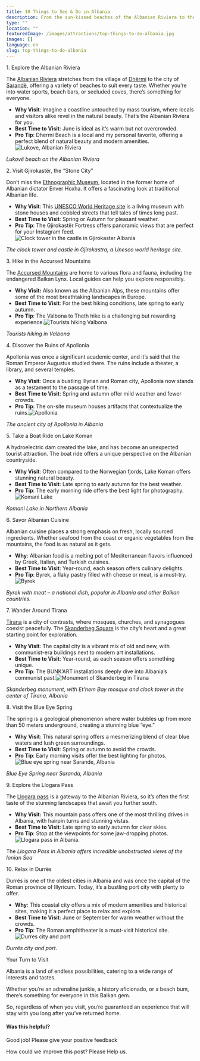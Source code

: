 ```yaml
---
title: 10 Things to See & Do in Albania
description: From the sun-kissed beaches of the Albanian Riviera to the historical charm of Gjirokastër, this guide offers a comprehensive look at the top 10 must-do activities in Albania.
type: ""
location: ""
featuredImage: /images/attractions/top-things-to-do-albania.jpg
images: []
language: en
slug: top-things-to-do-albania
---
```


1\. Explore the Albanian Riviera

The [Albanian Riviera](https://albaniavisit.com/attractions/albanian-riviera/) stretches from the village of [Dhërmi](https://albaniavisit.com/destinations/dhermi/) to the city of [Sarandë](https://albaniavisit.com/destinations/saranda/), offering a variety of beaches to suit every taste. Whether you’re into water sports, beach bars, or secluded coves, there’s something for everyone.

-   **Why Visit**: Imagine a coastline untouched by mass tourism, where locals and visitors alike revel in the natural beauty. That’s the Albanian Riviera for you.
-   **Best Time to Visit**: June is ideal as it’s warm but not overcrowded.
-   **Pro Tip**: Dhermi Beach is a local and my personal favorite, offering a perfect blend of natural beauty and modern amenities.![Lukove, Albanian Riviera](https://eia476h758b.exactdn.com/wp-content/uploads/2023/09/Lukove-beach.jpeg "Lukove beach")

*Lukovë beach on the Albanian Riviera*

2\. Visit Gjirokastër, the “Stone City”

Don’t miss the [Ethnographic Museum](https://albaniavisit.com/attractions/gjirokastra-ethnographic-museum/), located in the former home of Albanian dictator Enver Hoxha. It offers a fascinating look at traditional Albanian life.

-   **Why Visit**: This [UNESCO World Heritage site](https://albaniavisit.com/attractions/unesco-world-heritage-sites/) is a living museum with stone houses and cobbled streets that tell tales of times long past.
-   **Best Time to Visit**: Spring or Autumn for pleasant weather.
-   **Pro Tip**: The Gjirokastër Fortress offers panoramic views that are perfect for your Instagram feed.![Clock tower in the castle in Gjirokaster Albania](https://eia476h758b.exactdn.com/wp-content/uploads/2023/12/Clock-tower-in-the-castle-in-Gjirokaster-Albania.jpeg "Clock tower in the castle in Gjirokaster Albania")

*The clock tower and castle in Gjirokastra, a Unesco world heritage site.*

3\. Hike in the Accursed Mountains

The [Accursed Mountains](https://albaniavisit.com/attractions/albanian-alps/) are home to various flora and fauna, including the endangered Balkan Lynx. Local guides can help you explore responsibly.

-   **Why Visit:** Also known as the Albanian Alps, these mountains offer some of the most breathtaking landscapes in Europe.
-   **Best Time to Visit**: For the best hiking conditions, late spring to early autumn.
-   **Pro Tip**: The Valbona to Theth hike is a challenging but rewarding experience.![Tourists hiking Valbona](https://eia476h758b.exactdn.com/wp-content/uploads/2023/12/hiking-from-Theth-Valley-to-Valbona-Valley-in-Albanian-Alps.jpeg "hiking from Theth Valley to Valbona Valley in Albanian Alps")

*Tourists hiking in Valbona*

4\. Discover the Ruins of Apollonia

Apollonia was once a significant academic center, and it’s said that the Roman Emperor Augustus studied there. The ruins include a theater, a library, and several temples.

-   **Why Visit**: Once a bustling Illyrian and Roman city, Apollonia now stands as a testament to the passage of time.
-   **Best Time to Visit**: Spring and autumn offer mild weather and fewer crowds.
-   **Pro Tip**: The on-site museum houses artifacts that contextualize the ruins.![Apollonia](https://eia476h758b.exactdn.com/wp-content/uploads/2023/12/Apollonia.jpeg "Apollonia")

*The ancient city of Apollonia in Albania*

5\. Take a Boat Ride on Lake Koman

A hydroelectric dam created the lake, and has become an unexpected tourist attraction. The boat ride offers a unique perspective on the Albanian countryside.

-   **Why Visit**: Often compared to the Norwegian fjords, Lake Koman offers stunning natural beauty.
-   **Best Time to Visit**: Late spring to early autumn for the best weather.
-   **Pro Tip**: The early morning ride offers the best light for photography.![Komani Lake](https://eia476h758b.exactdn.com/wp-content/uploads/2023/12/Koman-Lake-in-Albania.jpeg "Koman Lake in Albania")

*Komani Lake in Northern Albania*

6\. Savor Albanian Cuisine

Albanian cuisine places a strong emphasis on fresh, locally sourced ingredients. Whether seafood from the coast or organic vegetables from the mountains, the food is as natural as it gets.

-   **Why**: Albanian food is a melting pot of Mediterranean flavors influenced by Greek, Italian, and Turkish cuisines.
-   **Best Time to Visit**: Year-round, each season offers culinary delights.
-   **Pro Tip**: Byrek, a flaky pastry filled with cheese or meat, is a must-try.![Byrek](https://eia476h758b.exactdn.com/wp-content/uploads/2023/12/Byrek.jpeg "Byrek")

*Byrek with meat – a national dish, popular in Albania and other Balkan countries.*

7\. Wander Around Tirana

[Tirana](https://albaniavisit.com/destinations/tirana/) is a city of contrasts, where mosques, churches, and synagogues coexist peacefully. The [Skanderbeg Square](https://albaniavisit.com/attractions/skanderbeg-square/) is the city’s heart and a great starting point for exploration.

-   **Why Visit**: The capital city is a vibrant mix of old and new, with communist-era buildings next to modern art installations.
-   **Best Time to Visit**: Year-round, as each season offers something unique.
-   **Pro Tip**: The BUNK’ART installations deeply dive into Albania’s communist past.![Monument of Skanderbeg in Tirana](https://eia476h758b.exactdn.com/wp-content/uploads/2023/12/Monument-of-Skanderbeg-in-Tirana.jpeg "Monument of Skanderbeg in Tirana")

*Skanderbeg monument, with Et’hem Bay mosque and clock tower in the center of Tirana, Albania*

8\. Visit the Blue Eye Spring

The spring is a geological phenomenon where water bubbles up from more than 50 meters underground, creating a stunning blue “eye.”

-   **Why** **Visit**: This natural spring offers a mesmerizing blend of clear blue waters and lush green surroundings.
-   **Best Time to Visit**: Spring or autumn to avoid the crowds.
-   **Pro Tip**: Early morning visits offer the best lighting for photos.![Blue eye spring near Sarande, Albania](https://eia476h758b.exactdn.com/wp-content/uploads/2023/12/Blue-eye-spring-near-Sarande-Albania.jpeg "Blue eye spring near Sarande Albania")

*Blue Eye Spring near Saranda, Albania*

9\. Explore the Llogara Pass

The [Llogara pass](https://albaniavisit.com/attractions/llogara-pass-albanian-riviera/) is a gateway to the Albanian Riviera, so it’s often the first taste of the stunning landscapes that await you further south.

-   **Why Visit:** This mountain pass offers one of the most thrilling drives in Albania, with hairpin turns and stunning vistas.
-   **Best Time to Visit**: Late spring to early autumn for clear skies.
-   **Pro Tip**: Stop at the viewpoints for some jaw-dropping photos.![Llogara pass in Albania.](https://eia476h758b.exactdn.com/wp-content/uploads/2023/12/White-fog-high-in-mountains-on-Llogara-pass.jpeg "White fog high in mountains on Llogara pass")

The *Llogara Pass in Albania offers incredible unobstructed views of the Ionian Sea*

10\. Relax in Durrës

Durrës is one of the oldest cities in Albania and was once the capital of the Roman province of Illyricum. Today, it’s a bustling port city with plenty to offer.

-   **Why**: This coastal city offers a mix of modern amenities and historical sites, making it a perfect place to relax and explore.
-   **Best Time to Visit**: June or September for warm weather without the crowds.
-   **Pro Tip**: The Roman amphitheater is a must-visit historical site.![Durres city and port](https://eia476h758b.exactdn.com/wp-content/uploads/2022/03/Durres-city-and-port.jpeg "Durres city and port")

*Durrës city and port*.

Your Turn to Visit

Albania is a land of endless possibilities, catering to a wide range of interests and tastes.

Whether you’re an adrenaline junkie, a history aficionado, or a beach bum, there’s something for everyone in this Balkan gem.

So, regardless of when you visit, you’re guaranteed an experience that will stay with you long after you’ve returned home.

#### Was this helpful?

 

Good job! Please give your positive feedback

How could we improve this post? Please Help us.